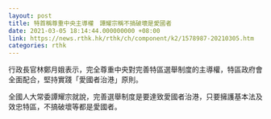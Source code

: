 ```yaml
---
layout: post
title: 特首稱尊重中央主導權　譚耀宗稱不搞破壞是愛國者
date: 2021-03-05 18:14:44.000000000 +08:00
link: https://news.rthk.hk/rthk/ch/component/k2/1578987-20210305.htm
categories: rthk
---
```


行政長官林鄭月娥表示，完全尊重中央對完善特區選舉制度的主導權，特區政府會全面配合，堅持實踐「愛國者治港」原則。

全國人大常委譚耀宗就說，完善選舉制度是要達致愛國者治港，只要擁護基本法及效忠特區，不搞破壞等都是愛國者。
